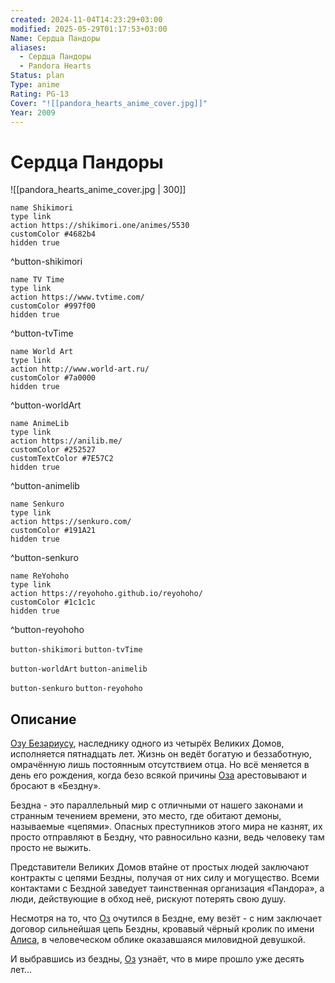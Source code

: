 ```yaml
---
created: 2024-11-04T14:23:29+03:00
modified: 2025-05-29T01:17:53+03:00
Name: Сердца Пандоры
aliases:
  - Сердца Пандоры
  - Pandora Hearts
Status: plan
Type: anime
Rating: PG-13
Cover: "![[pandora_hearts_anime_cover.jpg]]"
Year: 2009
---
```


# Сердца Пандоры

![[pandora_hearts_anime_cover.jpg | 300]]

```button
name Shikimori
type link
action https://shikimori.one/animes/5530
customColor #4682b4
hidden true
```
^button-shikimori

```button
name TV Time
type link
action https://www.tvtime.com/
customColor #997f00
hidden true
```
^button-tvTime

```button
name World Art
type link
action http://www.world-art.ru/
customColor #7a0000
hidden true
```
^button-worldArt

```button
name AnimeLib
type link
action https://anilib.me/
customColor #252527
customTextColor #7E57C2
hidden true
```
^button-animelib

```button
name Senkuro
type link
action https://senkuro.com/
customColor #191A21
hidden true
```
^button-senkuro

```button
name ReYohoho
type link
action https://reyohoho.github.io/reyohoho/
customColor #1c1c1c
hidden true
```
^button-reyohoho

`button-shikimori` `button-tvTime`

`button-worldArt` `button-animelib`

`button-senkuro` `button-reyohoho`

## Описание

[Озу Безариусу](https://shikimori.one/characters/13835-oz-vessalius), наследнику одного из четырёх Великих Домов, исполняется пятнадцать лет. Жизнь он ведёт богатую и беззаботную, омрачённую лишь постоянным отсутствием отца. Но всё меняется в день его рождения, когда безо всякой причины [Оза](https://shikimori.one/characters/13835-oz-vessalius) арестовывают и бросают в «Бездну».

Бездна - это параллельный мир с отличными от нашего законами и странным течением времени, это место, где обитают демоны, называемые «цепями». Опасных преступников этого мира не казнят, их просто отправляют в Бездну, что равносильно казни, ведь человеку там просто не выжить.

Представители Великих Домов втайне от простых людей заключают контракты с цепями Бездны, получая от них силу и могущество. Всеми контактами с Бездной заведует таинственная организация «Пандора», а люди, действующие в обход неё, рискуют потерять свою душу.

Несмотря на то, что [Оз](https://shikimori.one/characters/13835-oz-vessalius) очутился в Бездне, ему везёт - с ним заключает договор сильнейшая цепь Бездны, кровавый чёрный кролик по имени [Алиса](https://shikimori.one/characters/13836-alice), в человеческом облике оказавшаяся миловидной девушкой.

И выбравшись из бездны, [Оз](https://shikimori.one/characters/13835-oz-vessalius) узнаёт, что в мире прошло уже десять лет...
